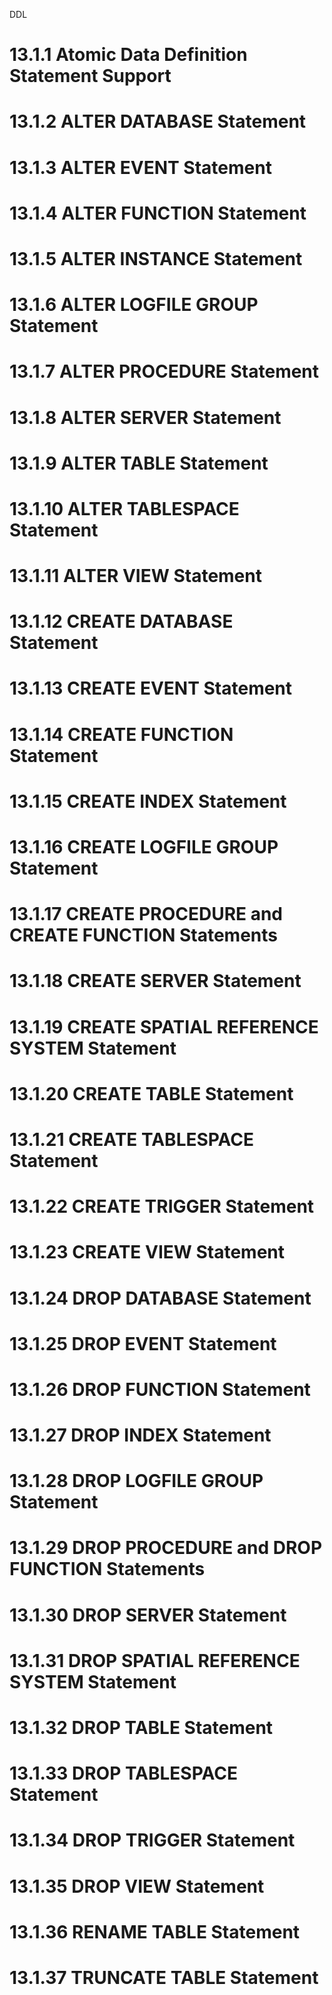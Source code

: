 DDL

# 13.1.1 Atomic Data Definition Statement Support
# 13.1.2 ALTER DATABASE Statement
# 13.1.3 ALTER EVENT Statement
# 13.1.4 ALTER FUNCTION Statement
# 13.1.5 ALTER INSTANCE Statement
# 13.1.6 ALTER LOGFILE GROUP Statement
# 13.1.7 ALTER PROCEDURE Statement
# 13.1.8 ALTER SERVER Statement
# 13.1.9 ALTER TABLE Statement
# 13.1.10 ALTER TABLESPACE Statement
# 13.1.11 ALTER VIEW Statement
# 13.1.12 CREATE DATABASE Statement
# 13.1.13 CREATE EVENT Statement
# 13.1.14 CREATE FUNCTION Statement
# 13.1.15 CREATE INDEX Statement
# 13.1.16 CREATE LOGFILE GROUP Statement
# 13.1.17 CREATE PROCEDURE and CREATE FUNCTION Statements
# 13.1.18 CREATE SERVER Statement
# 13.1.19 CREATE SPATIAL REFERENCE SYSTEM Statement
# 13.1.20 CREATE TABLE Statement
# 13.1.21 CREATE TABLESPACE Statement
# 13.1.22 CREATE TRIGGER Statement
# 13.1.23 CREATE VIEW Statement
# 13.1.24 DROP DATABASE Statement
# 13.1.25 DROP EVENT Statement
# 13.1.26 DROP FUNCTION Statement
# 13.1.27 DROP INDEX Statement
# 13.1.28 DROP LOGFILE GROUP Statement
# 13.1.29 DROP PROCEDURE and DROP FUNCTION Statements
# 13.1.30 DROP SERVER Statement
# 13.1.31 DROP SPATIAL REFERENCE SYSTEM Statement
# 13.1.32 DROP TABLE Statement
# 13.1.33 DROP TABLESPACE Statement
# 13.1.34 DROP TRIGGER Statement
# 13.1.35 DROP VIEW Statement
# 13.1.36 RENAME TABLE Statement
# 13.1.37 TRUNCATE TABLE Statement